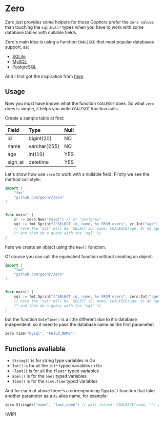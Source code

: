 # Zero

Zero just provides some helpers for those Gophers prefer the `zero values` than touching the `sql.Null*` types when you have to work with some database tables with nullable fields.

Zero's main idea is using a function `COALESCE` that most popular databases support, as:

* [SQLite](https://sqlite.org/lang_corefunc.html#coalesce)
* [MySQL](https://dev.mysql.com/doc/refman/8.0/en/comparison-operators.html#function_coalesce)
* [PostgreSQL](https://www.postgresql.org/docs/current/static/functions-conditional.html#functions-coalesce-nvl-ifnull)

And I first got the inspiration from [here](https://github.com/go-sql-driver/mysql/issues/34#issuecomment-158391340).

## Usage

Now you must have known what the function `COALESCE` does. So what `zero` does is simple, it helps you write `COALESCE` function calls.

Create a sample table at first:

| Field   |  Type        | Null  |
| :-----  | :----------  | :---  |
| id      | bigint(20)   |  NO   |
| name    | varchar(255) |  NO   |
| age     | int(10)      |  YES  |
| sign_at | datetime     |  YES  |


Let's show how use `zero` to work with a nullable field. Firstly we see the method call style:

```go
import (
    "fmt"
    "github.com/goonr/zero"
)


func main() {
    zr := zero.New("mysql") // or "postgres"
    sql := fmt.Sprintf("SELECT id, name, %v FROM users", zr.Int("age"))
    // here the "sql" will be `SELECT id, name, COALESCE(age, 0) AS age FROM users`
    /* and then do a query with the "sql" %/
}
```

here we create an object using the `New()` function.

Of course you can call the equivalent function without creating an object:

```go
import (
    "fmt"
    "github.com/goonr/zero"
)


func main() {
    sql := fmt.Sprintf("SELECT id, name, %v FROM users", zero.Int("age"))
    // here the "sql" will be `SELECT id, name, COALESCE(age, 0) AS age FROM users`
    /* and then do a query with the "sql" %/
}
```

but the function `DateTime()` is a little different due to it's database independent, so it need to pass the database name as the first parameter:

```go
zero.Time("mysql", "FEILD_NAME")
```

## Functions avaliable

* `String()` is for string type variables in Go
* `Int()` is for all the `int*` typed variables in Go
* `Float()` is for all the `float*` typed variables
* `Bool()` is for the `bool` typed variables
* `Time()` is for the `time.Time` typed variables


And for each of above there's a correnponding `TypeAs()` function that take another parameter as a `AS` alias name, for example:

```go
zero.StringAs("name", "last_name") // will return: COALESCE(name, "") AS last_name
```

(WIP)
